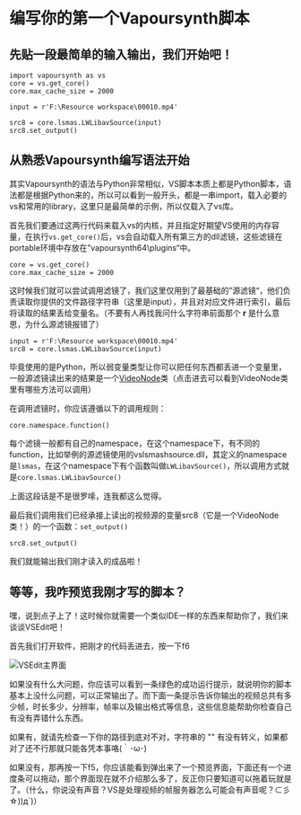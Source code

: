 # 编写你的第一个Vapoursynth脚本

## 先贴一段最简单的输入输出，我们开始吧！

```text
import vapoursynth as vs
core = vs.get_core()
core.max_cache_size = 2000

input = r'F:\Resource workspace\00010.mp4'

src8 = core.lsmas.LWLibavSource(input)
src8.set_output()
```

## 从熟悉Vapoursynth编写语法开始

其实Vapoursynth的语法与Python非常相似，VS脚本本质上都是Python脚本，语法都是根据Python来的，所以可以看到一般开头，都是一串import，载入必要的vs和常用的library，这里只是最简单的示例，所以仅载入了vs库。

首先我们要通过这两行代码来载入vs的内核，并且指定好期望VS使用的内存容量，在执行`vs.get_core()`后，vs会自动载入所有第三方的dll滤镜，这些滤镜在portable环境中存放在”vapoursynth64\plugins“中。

```text
core = vs.get_core()
core.max_cache_size = 2000
```

这时候我们就可以尝试调用滤镜了，我们这里仅用到了最基础的”源滤镜“，他们负责读取你提供的文件路径字符串（这里是input），并且对对应文件进行索引，最后将读取的结果丢给变量名。（不要有人再找我问什么字符串前面那个 **r** 是什么意思，为什么源滤镜报错了）

```text
input = r'F:\Resource workspace\00010.mp4'
src8 = core.lsmas.LWLibavSource(input)
```

毕竟使用的是Python，所以弱变量类型让你可以把任何东西都丢进一个变量里，一般源滤镜读出来的结果是一个[VideoNode](http://www.vapoursynth.com/doc/pythonreference.html?highlight=videonode#VideoNode)类（点击进去可以看到VideoNode类里有哪些方法可以调用）

在调用滤镜时，你应该遵循以下的调用规则：

```text
core.namespace.function()
```

每个滤镜一般都有自己的namespace，在这个namespace下，有不同的function，比如举例的源滤镜使用的vslsmashsource.dll，其定义的namespace是`lsmas`，在这个namespace下有个函数叫做`LWLibavSource()`，所以调用方式就是`core.lsmas.LWLibavSource()`

上面这段话是不是很罗嗦，连我都这么觉得。

最后我们调用我们已经承接上读出的视频源的变量src8（它是一个VideoNode类！）的一个函数：`set_output()`

```text
src8.set_output()
```

我们就能输出我们刚才读入的成品啦！

## 等等，我咋预览我刚才写的脚本？

嘿，说到点子上了！这时候你就需要一个类似IDE一样的东西来帮助你了，我们来谈谈VSEdit吧！

首先我们打开软件，把刚才的代码丢进去，按一下f6

![VSEdit&#x4E3B;&#x754C;&#x9762;](https://i.v2ex.co/X178n2TWl.png)

如果没有什么大问题，你应该可以看到一条绿色的成功运行提示，就说明你的脚本基本上没什么问题，可以正常输出了。而下面一条提示告诉你输出的视频总共有多少帧，时长多少，分辨率，帧率以及输出格式等信息，这些信息能帮助你检查自己有没有弄错什么东西。

如果有，就请先检查一下你的路径到底对不对，字符串的 "\" 有没有转义，如果都对了还不行那就只能各凭本事咯\(｀･ω･\)

如果没有，那再按一下f5，你应该能看到弹出来了一个预览界面，下面还有一个进度条可以拖动，那个界面现在就不介绍那么多了，反正你只要知道可以拖着玩就是了。（什么，你说没有声音？VS是处理视频的帧服务器怎么可能会有声音呢？⊂彡☆\)\)д\`\)）

